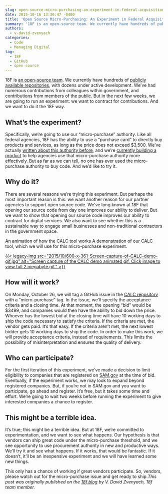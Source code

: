 ```yaml
---
slug: open-source-micro-purchasing-an-experiment-in-federal-acquisition
date: 2015-10-16 13:36:47 -0400
title: 'Open Source Micro-Purchasing: An Experiment in Federal Acquisition'
summary: '18F is an open-source team. We currently have hundreds of publicly available repositories, with dozens under active development. We&#8217;ve had numerous contributions from colleagues within government, and contributions from members of the public. But in the next few weeks, we are going to run an experiment: we want to contract for contributions. And we want'
authors:
  - v-david-zvenyach
categories:
  - Code
  - Managing Digital
tag:
  - 18F
  - GitHub
  - open source
---
```


18F is [an open-source team](https://github.com/18F/open-source-policy/blob/master/policy.md). We currently have hundreds of [publicly available repositories](https://github.com/18f), with dozens under active development. We&#8217;ve had numerous contributions from colleagues within government, and contributions from members of the public. But in the next few weeks, we are going to run an experiment: we want to contract for contributions. And we want to do it the 18F way.

## What&#8217;s the experiment?

Specifically, we’re going to use our &#8220;micro-purchase&#8221; authority. Like all federal agencies, 18F has the ability to use a &#8220;purchase card&#8221; to directly buy products and services, as long as the price does not exceed $3,500. We&#8217;ve actually [written about this authority before](https://18f.gsa.gov/2015/08/06/communicart-tool-will-streamline-purchase-card-process/), and we&#8217;re [currently building a product](https://18f.gsa.gov/dashboard/project/C2/) to help agencies use that micro-purchase authority more effectively. But as far as we can tell, no one has ever used the micro-purchase authority to buy code. And we&#8217;d like to try it.

## Why do it?

There are several reasons we’re trying this experiment. But perhaps the most important reason is this: we want another reason for our partner agencies to support open source code. We&#8217;ve long known at 18F that opening our source code from day one improves our ability to deliver. But we want to show that opening our source code improves our ability to contract for digital services. We also want to see whether this is a sustainable way to engage small businesses and non-traditional contractors in the government space.

An animation of how the CALC tool works A demonstration of our CALC tool, which we will use for this micro-purchase experiment.

[{{< legacy-img src="2015/10/600-x-361-Screen-capture-of-CALC-demo-gif.jpg" alt="Screen capture of the CALC demo animated gif. Click image to view full 2 megabyte gif." >}}](https://s3.amazonaws.com/digitalgov/_legacy-img/2015/10/calc_demo.gif)

## How will it work?

On Monday, October 26, we will tag a GitHub issue in the [CALC repository](https://github.com/18F/calc) with a &#8220;micro-purchase&#8221; tag. In the issue, we&#8217;ll specify the acceptance criteria and a closing time. At that moment, the opening &#8220;bid&#8221; would be $3499, and companies would then have the ability to bid down the price. Whoever has the lowest bid at the closing time will have 10 working days to ship the code necessary to satisfy the criteria. If the criteria are met, the vendor gets paid. It&#8217;s that easy. If the criteria aren&#8217;t met, the next lowest bidder gets 10 working days to ship the code. In order to make this work, we will provide acceptance criteria, instead of requirements. This limits the possibility of misinterpretation and ensures the quality of delivery.

## Who can participate?

For the first iteration of this experiment, we’ve made a decision to limit eligibility to companies that are registered on [SAM.gov](https://www.sam.gov/portal/SAM/##11) at the time of bid. Eventually, if the experiment works, we may look to expand beyond registered companies. But, if you&#8217;re not in SAM.gov and you want to participate, go ahead and register. It&#8217;s free, but it takes some time and effort. We&#8217;re going to wait two weeks before running the experiment to give interested companies a chance to register.

## This might be a terrible idea.

It’s true; this might be a terrible idea. But at 18F, we&#8217;re committed to experimentation, and we want to see what happens. Our hypothesis is that vendors can ship great code under the micro-purchase threshold, and we see opportunity to use procurement authority in new and productive ways. We&#8217;ll try it and see what happens. If it works, that would be fantastic. If it doesn’t, it&#8217;ll be an inexpensive experiment and we will have learned some new things.

This only has a chance of working if great vendors participate. So, vendors, please watch out for the micro-purchase issue and get ready to ship._This post was originally published on the [18f blog](https://18f.gsa.gov/blog/) by V. David Zvenyach, 18f team member._